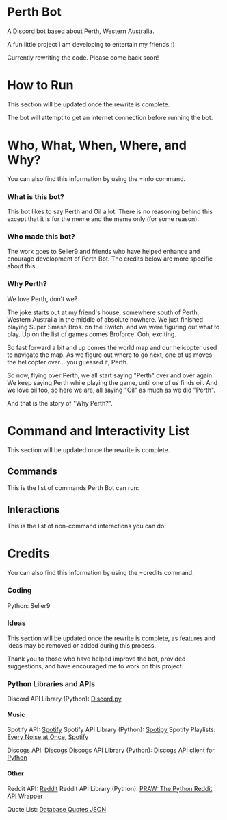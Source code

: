 # Perth Bot
A Discord bot based about Perth, Western Australia.

A fun little project I am developing to entertain my friends :)

Currently rewriting the code. Please come back soon!

# How to Run
This section will be updated once the rewrite is complete.

The bot will attempt to get an internet connection before running the bot.

# Who, What, When, Where, and Why?
You can also find this information by using the =info command.

### What is this bot?
This bot likes to say Perth and Oil a lot. There is no reasoning behind this except that it is for the meme and the meme only (for some reason). 

### Who made this bot?
The work goes to Seller9 and friends who have helped enhance and enourage development of Perth Bot. The credits below are more specific about this.

### Why Perth?
We love Perth, don't we?

The joke starts out at my friend's house, somewhere south of Perth, Western Australia in the middle of absolute nowhere. We just finished playing Super Smash Bros. on the Switch, and we were figuring out what to play. Up on the list of games comes Broforce. Ooh, exciting.

So fast forward a bit and up comes the world map and our helicopter used to navigate the map. As we figure out where to go next, one of us moves the helicopter over... you guessed it, Perth.

So now, flying over Perth, we all start saying "Perth" over and over again. We keep saying Perth while playing the game, until one of us finds oil. And we love oil too, so here we are, all saying "Oil" as much as we did "Perth".

And that is the story of "Why Perth?".


# Command and Interactivity List
This section will be updated once the rewrite is complete.

## Commands
This is the list of commands Perth Bot can run:

## Interactions
This is the list of non-command interactions you can do:


# Credits
You can also find this information by using the =credits command.

### Coding
Python: Seller9

### Ideas
This section will be updated once the rewrite is complete, as features and ideas may be removed or added during this process.

Thank you to those who have helped improve the bot, provided suggestions, and have encouraged me to work on this project.


### Python Libraries and APIs
Discord API Library (Python): [Discord.py](https://discordpy.readthedocs.io/)

#### Music
Spotify API: [Spotify](https://www.spotify.com/)
Spotify API Library (Python): [Spotipy](https://spotipy.readthedocs.io/)
Spotify Playlists: [Every Noise at Once](https://everynoise.com/), [Spotify](https://www.spotify.com/)

Discogs API: [Discogs](https://www.discogs.com/)
Discogs API Library (Python): [Discogs API client for Python](https://python3-discogs-client.readthedocs.io/en/latest/about.html)

#### Other
Reddit API: [Reddit](https://www.reddit.com/)
Reddit API Library (Python): [PRAW: The Python Reddit API Wrapper](https://praw.readthedocs.io/en/stable/)

Quote List: [Database Quotes JSON](https://github.com/JamesFT/Database-Quotes-JSON)
